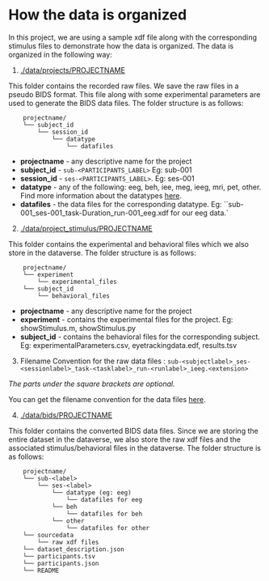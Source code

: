 # How the data is organized

In this project, we are using a sample xdf file along with the corresponding stimulus files to demonstrate how the data is organized. The data is organized in the following way:


1. [./data/projects/PROJECTNAME](./data/projects/sampleproject)

This folder contains the recorded raw files. We save the raw files in a pseudo BIDS format. This file along with some experimental parameters are used to generate the BIDS data files. The folder structure is as follows:

        projectname/
        └── subject_id
            └── session_id
                └── datatype
                    └── datafiles

- **projectname** - any descriptive name for the project
- **subject_id** - `sub-<PARTICIPANTS_LABEL>` Eg: sub-001
- **session_id** - `ses-<PARTICIPANTS_LABEL>`. Eg: ses-001
- **datatype** - any of the following: eeg, beh, iee, meg, ieeg, mri, pet, other. Find more information about the datatypes [here](https://bids-standard.github.io/bids-starter-kit/folders_and_files/folders.html#datatype).
- **datafiles** - the data files for the corresponding datatype. Eg: ``sub-001_ses-001_task-Duration_run-001_eeg.xdf for our eeg data.`


2. [./data/project_stimulus/PROJECTNAME](./data/project_stimulus/sampleproject)

This folder contains the experimental and behavioral files which we also store in the dataverse. The folder structure is as follows:

        projectname/
        └── experiment
            └── experimental_files
        └── subject_id
            └── behavioral_files

- **projectname** - any descriptive name for the project
- **experiment** - contains the experimental files for the project. Eg: showStimulus.m, showStimulus.py
- **subject_id** - contains the behavioral files for the corresponding subject. Eg: experimentalParameters.csv, eyetrackingdata.edf, results.tsv

3. Filename Convention for the raw data files :
`sub-<subjectlabel>_ses-<sessionlabel>_task-<tasklabel>_run-<runlabel>_ieeg.<extension>`

*The parts under the square brackets are optional.*

You can get the filename convention for the data files [here](https://bids-standard.github.io/bids-starter-kit/folders_and_files/files.html#modalities).

4.  [./data/bids/PROJECTNAME](./data/bids/sampleproject)

This folder contains the converted BIDS data files. Since we are storing the entire dataset in the dataverse, we also store the raw xdf files and the associated stimulus/behavioral files in the dataverse. The folder structure is as follows:

        projectname/
        └── sub-<label>
            └── ses-<label>
                └── datatype (eg: eeg)
                    └── datafiles for eeg
                └── beh
                    └── datafiles for beh
                └── other
                    └── datafiles for other
        └── sourcedata
            └── raw xdf files
        └── dataset_description.json
        └── participants.tsv
        └── participants.json
        └── README